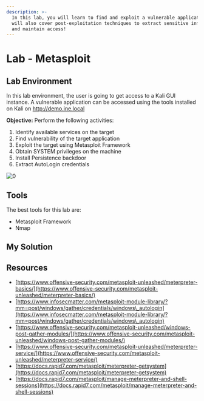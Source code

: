 ```yaml
---
description: >-
  In this lab, you will learn to find and exploit a vulnerable application. It
  will also cover post-exploitation techniques to extract sensitive information
  and maintain access!
---
```


# Lab - Metasploit

## Lab Environment

In this lab environment, the user is going to get access to a Kali GUI instance. A vulnerable application can be accessed using the tools installed on Kali on http://demo.ine.local

**Objective:** Perform the following activities:

1. Identify available services on the target
2. Find vulnerability of the target application
3. Exploit the target using Metasploit Framework
4. Obtain SYSTEM privileges on the machine
5. Install Persistence backdoor
6. Extract AutoLogin credentials

![0](https://assets.ine.com/content/pta-labs/16\_metasploit/0.png)

## Tools

The best tools for this lab are:

* Metasploit Framework
* Nmap

## My Solution



## Resources

* [https://www.offensive-security.com/metasploit-unleashed/meterpreter-basics/](https://www.offensive-security.com/metasploit-unleashed/meterpreter-basics/)
* [https://www.infosecmatter.com/metasploit-module-library/?mm=post/windows/gather/credentials/windows\_autologin](https://www.infosecmatter.com/metasploit-module-library/?mm=post/windows/gather/credentials/windows\_autologin)
* [https://www.offensive-security.com/metasploit-unleashed/windows-post-gather-modules/](https://www.offensive-security.com/metasploit-unleashed/windows-post-gather-modules/)
* [https://www.offensive-security.com/metasploit-unleashed/meterpreter-service/](https://www.offensive-security.com/metasploit-unleashed/meterpreter-service/)
* [https://docs.rapid7.com/metasploit/meterpreter-getsystem](https://docs.rapid7.com/metasploit/meterpreter-getsystem)
* [https://docs.rapid7.com/metasploit/manage-meterpreter-and-shell-sessions](https://docs.rapid7.com/metasploit/manage-meterpreter-and-shell-sessions)
